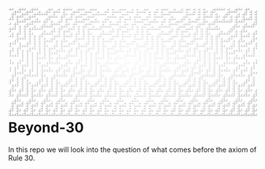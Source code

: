 ![](untitled.png)
Beyond-30
=======================
In this repo we will look into the question of what comes before the axiom of Rule 30.  


